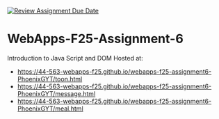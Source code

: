 [![Review Assignment Due Date](https://classroom.github.com/assets/deadline-readme-button-22041afd0340ce965d47ae6ef1cefeee28c7c493a6346c4f15d667ab976d596c.svg)](https://classroom.github.com/a/PB7YxHhc)
# WebApps-F25-Assignment-6
Introduction to Java Script and DOM
Hosted at:
* https://44-563-webapps-f25.github.io/webapps-f25-assignment6-PhoenixGYT/toon.html
* https://44-563-webapps-f25.github.io/webapps-f25-assignment6-PhoenixGYT/message.html
* https://44-563-webapps-f25.github.io/webapps-f25-assignment6-PhoenixGYT/meal.html
